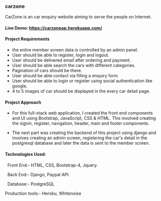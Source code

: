 ### carzone

CarZone is an car enquiry website aiming to serve the people on Internet.

#### Live Demo: https://carzoneap.herokuapp.com/

#### Project Requirements
- the entire member screen data is controlled by an admin panel.
- User should be able to register, login and logout.
- User should be delivered email after ordering and payment.
- User should be able search the cars with different categories.
- Pagination of cars should be there.
- User should be able contact via filling a enquiry form.
- User should be able to login or register using social authentication like google.
- 4 to 5 images of car should be displayed in the every car detail page.

#### Project Approach

- For this full-stack web application, I created the front end components and UI using Bootstrap, JavaScript, CSS & HTML. This involved creating the signin, register, navigation, header, main and footer components. 

- The next part was creating the backend of this project using django and involves creating an admin screen, registering the car's detail in the postgresql database and later the data is sent to the member screen.


#### Technologies Used:

  Front End:- HTML, CSS, Bootstrap-4, Jquery.
  
  Back End:- Django, Paypal API.
  
  Database:- PostgreSQL
  
  Production tools:- Heroku, Whitenoise
